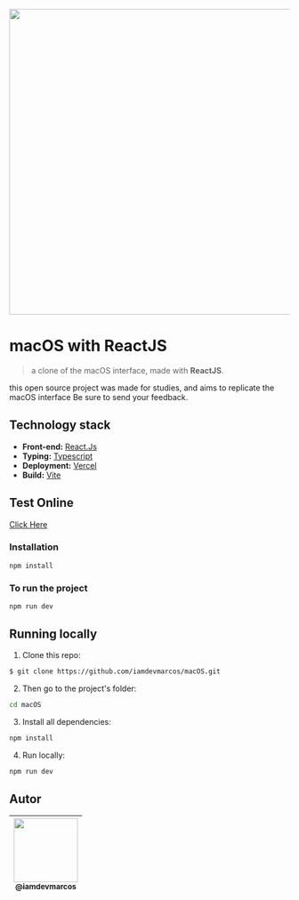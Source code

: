 <p align="center">
    <img src="/assets/Project.gif" width="550">
</p>

# macOS with ReactJS
> a clone of the macOS interface, made with **ReactJS**.

this open source project was made for studies, and aims to replicate the macOS interface
Be sure to send your feedback.

## Technology stack

* **Front-end:** [React.Js](https://reactjs.org/)
* **Typing:** [Typescript](https://www.typescriptlang.org/)
* **Deployment:** [Vercel](https://vercel.com/)
* **Build:** [Vite](https://vitejs.dev/)

## Test Online
[Click Here](https://macos-iamdevmarcos.vercel.app/)

### Installation
`npm install`

### To run the project
`npm run dev`

## Running locally

1. Clone this repo:

```sh
$ git clone https://github.com/iamdevmarcos/macOS.git
```

2. Then go to the project's folder:

```sh
cd macOS
```

3. Install all dependencies:

```sh
npm install
```

4. Run locally:

```sh
npm run dev
```

## Autor

| [<img src="https://avatars.githubusercontent.com/u/92524722?v=4" width=115><br><sub>@iamdevmarcos</sub>](https://github.com/iamdevmarcos) |
| :---: |